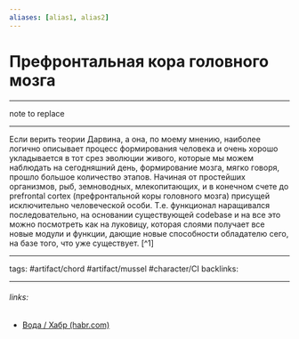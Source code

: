 ```yaml
---
aliases: [alias1, alias2]
---
```

# Префронтальная кора головного мозга
---
note to replace

---
Если верить теории Дарвина, а она, по моему мнению, наиболее логично описывает процесс формирования человека и очень хорошо укладывается в тот срез эволюции живого, которые мы можем наблюдать на сегодняшний день, формирование мозга, мягко говоря, прошло большое количество этапов. Начиная от простейших организмов, рыб, земноводных, млекопитающих, и в конечном счете до prefrontal cortex (префронтальной коры головного мозга) присущей исключительно человеческой особи. Т.е. функционал наращивался последовательно, на основании существующей codebase и на все это можно посмотреть как на луковицу, которая слоями получает все новые модули и функции, дающие новые способности обладателю сего, на базе того, что уже существует. [^1]

---
tags: #artifact/chord #artifact/mussel #character/CI
backlinks: 

---
###### links:
- [Вода / Хабр (habr.com)](https://habr.com/ru/post/436398/)

